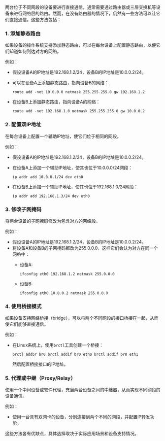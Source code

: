 两台位于不同网段的设备要进行直接通信，通常需要通过路由器或三层交换机等设备来进行网络层的路由。然而，在没有路由器的情况下，仍然有一些方法可以让它们直接通信。这些方法包括：

### 1. **添加静态路由**[](http://iscp-sh-chatbot-server.sh.intel.com:8502/#30046a82)

如果设备的操作系统支持添加静态路由，可以在每台设备上配置静态路由，以便它们知道如何到达对方的网络。

例如：

- 假设设备A的IP地址是192.168.1.2/24，设备B的IP地址是10.0.0.2/24。
- 可以在设备A上添加静态路由，指向设备B的网络：
    
    `route add -net 10.0.0.0 netmask 255.255.255.0 gw 192.168.1.2`
    
- 在设备B上添加静态路由，指向设备A的网络：
    
    `route add -net 192.168.1.0 netmask 255.255.255.0 gw 10.0.0.2`
    

### 2. **配置双IP地址**[](http://iscp-sh-chatbot-server.sh.intel.com:8502/#12af531b)

在每台设备上配置一个辅助IP地址，使它们位于相同的网段。

例如：

- 假设设备A的IP地址是192.168.1.2/24，设备B的IP地址是10.0.0.2/24。
- 在设备A上添加一个辅助IP地址，使其也位于10.0.0.0/24网段：
    
    `ip addr add 10.0.0.1/24 dev eth0`
    
- 在设备B上添加一个辅助IP地址，使其也位于192.168.1.0/24网段：
    
    `ip addr add 192.168.1.3/24 dev eth0`
    

### 3. **修改子网掩码**[](http://iscp-sh-chatbot-server.sh.intel.com:8502/#8dc1c2b9)

将两台设备的子网掩码修改为包含对方的网络段。

例如：

- 假设设备A的IP地址是192.168.1.2/24，设备B的IP地址是10.0.0.2/24。
- 将设备A和设备B的子网掩码都改为255.0.0.0，这样它们会认为对方在同一个网络中：
    - 设备A:
        
        `ifconfig eth0 192.168.1.2 netmask 255.0.0.0`
        
    - 设备B:
        
        `ifconfig eth0 10.0.0.2 netmask 255.0.0.0`
        

### 4. **使用桥接模式**[](http://iscp-sh-chatbot-server.sh.intel.com:8502/#fb97796f)

如果设备支持网络桥接（bridge），可以将两个不同网段的接口桥接在一起，从而使它们能够直接通信。

例如：

- 在Linux系统上，使用`brctl`工具创建一个桥接：
    
    `brctl addbr br0 brctl addif br0 eth0 brctl addif br0 eth1`
    
    然后配置桥接接口的IP地址。

### 5. **代理或中继（Proxy/Relay）**[](http://iscp-sh-chatbot-server.sh.intel.com:8502/#2e5f824f)

使用一个中间设备或软件代理，充当两台设备之间的中继器，从而实现不同网段的设备通信。

例如：

- 使用一台具有双网卡的设备，分别连接到两个不同的网段，并配置IP转发功能。

这些方法各有优缺点，具体选择取决于实际应用场景和设备支持情况。